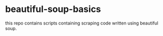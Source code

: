 # beautiful-soup-basics
this repo contains scripts containing scraping code written using beautiful soup.
